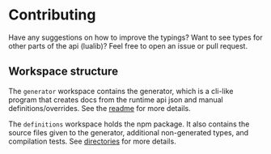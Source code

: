 # Contributing

Have any suggestions on how to improve the typings? Want to see types for other parts of the api (lualib)? Feel free to open an issue or pull request.

## Workspace structure

The `generator` workspace contains the generator, which is a cli-like program that creates docs from the runtime api json and manual definitions/overrides. See the [readme](generator/README.md) for more details.

The `definitions` workspace holds the npm package. It also contains the source files given to the generator, additional non-generated types, and compilation tests. See [directories](definitions/directories.md) for more details.
